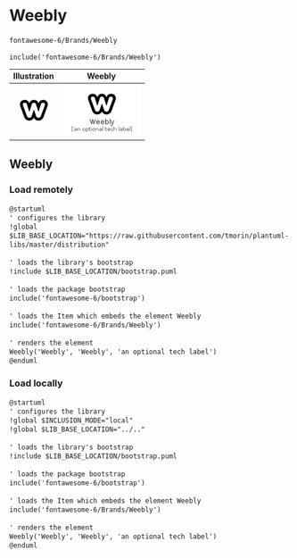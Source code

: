 # Weebly


```text
fontawesome-6/Brands/Weebly
```

```text
include('fontawesome-6/Brands/Weebly')
```



| Illustration | Weebly |
| :---: | :---: |
| ![illustration for Illustration](../../fontawesome-6/Brands/Weebly.png) | ![illustration for Weebly](../../fontawesome-6/Brands/Weebly.Local.png) |




## Weebly

### Load remotely
```plantuml
@startuml
' configures the library
!global $LIB_BASE_LOCATION="https://raw.githubusercontent.com/tmorin/plantuml-libs/master/distribution"

' loads the library's bootstrap
!include $LIB_BASE_LOCATION/bootstrap.puml

' loads the package bootstrap
include('fontawesome-6/bootstrap')

' loads the Item which embeds the element Weebly
include('fontawesome-6/Brands/Weebly')

' renders the element
Weebly('Weebly', 'Weebly', 'an optional tech label')
@enduml
```

### Load locally
```plantuml
@startuml
' configures the library
!global $INCLUSION_MODE="local"
!global $LIB_BASE_LOCATION="../.."

' loads the library's bootstrap
!include $LIB_BASE_LOCATION/bootstrap.puml

' loads the package bootstrap
include('fontawesome-6/bootstrap')

' loads the Item which embeds the element Weebly
include('fontawesome-6/Brands/Weebly')

' renders the element
Weebly('Weebly', 'Weebly', 'an optional tech label')
@enduml
```


